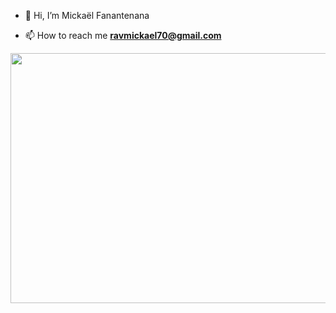
- 👋 Hi, I’m Mickaël Fanantenana

- 📫 How to reach me **ravmickael70@gmail.com**

<div align="center">
  <img height="400" width="1200"src="https://i.pinimg.com/originals/98/33/5f/98335fcd764b32cae3780b1e1d5d39b4.gif"  />
</div>

###
